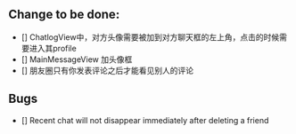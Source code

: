 ## Change to be done:
- [] ChatlogView中，对方头像需要被加到对方聊天框的左上角，点击的时候需要进入其profile
- [] MainMessageView 加头像框
- [] 朋友圈只有你发表评论之后才能看见别人的评论

## Bugs
- [] Recent chat will not disappear immediately after deleting a friend
